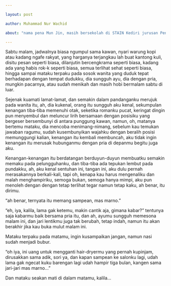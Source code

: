 ```yaml
---

layout: post

author: Muhammad Nur Wachid

about: "nama pena Mun Jin, masih bersekolah di STAIN Kediri jurusan Pendidikan Bahasa Inggris, asli Blitar"

---
```




Sabtu malam, jadwalnya biasa ngumpul sama kawan, nyari warung kopi atau kadang ngafe rakyat, yang harganya terjangkau lah buat kantong kuli, disitu pesan seperti biasa, dilanjutin bercengkrama seperti biasa, kadang ada yang habis rok-k seperti biasa, semua terlihat sehat seperti biasa, hingga sampai mataku terpaku pada sosok wanita yang duduk tepat berhadapan dengan tempat dudukku, dia sungguh ayu, dia dengan pria, mungkin pacarnya, atau sudah menikah dan masih hobi bermalam sabtu di luar.



Sejenak kuamati lamat-lamat, dan semakin dalam pandanganku merujuk pada wanita itu, ah, dia kukenal, orang itu sungguh aku kenal, sekumpulan kenangan tiba-tiba memenuhi otak, seketika romanku pucat, keringat dingin pun menyembul dan meluncur lirih bersamaan dengan posisiku yang bergeser bersembunyi di antara punggung kawan, namun, oh, matanya bertemu mataku, dia mencoba menimang-nimang, sebelum kau temukan jawaban ragumu, sudah kusembunyikan wajahku dengan beralih posisi memunggungi kalian, kenangan itu kembali membuncah, aku tidak ingin kenangan itu merusak hubunganmu dengan pria di depanmu begitu juga aku.



Kenangan-kenangan itu berdatangan berduyun-duyun membuatku semakin memaku pada pelungguhanku, dan tiba-tiba ada tepukan lembut pada pundakku, ah, aku kenal sentuhan ini, tangan ini, aku dulu pernah merasakannya berkali-kali, tapi oh, kenapa kau harus mengenaliku dan malah menghampiriku, semoga bukan, semoga hanya mimpi, aku pun menoleh dengan dengan tetap terlihat tegar namun tetap kaku, ah benar, itu dirimu.





 

“ah benar, ternyata itu memang sampean, mas marno.”

“eh, iya, kalila, lama gak ketemu, makin cantik aja, gimana kabar?” tentunya saja kabarmu baik bersama pria itu, dan ah, ayumu sungguh memesona malam ini, dan jari lentikmu juga tak berubah, tetap indah, namun itu akan berakhir jika kau buka mulut malam ini.



Mataku terpaku pada matamu, ingin kusampaikan jangan, namun nasi sudah menjadi bubur.



“oh iya, ini uang untuk mengganti hair-dryermu yang pernah kupinjam, dirusakkan sama adik, sori ya, dan kapan sampean ke salonku lagi, udah lama gak ngecat kuku barengan lagi udah hampir tiga bulan, kangen sama jari-jari mas marno…”



Dan mataku seakan mati di dalam matamu, kalila…